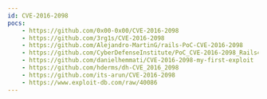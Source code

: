 ```yaml
---
id: CVE-2016-2098
pocs:
    - https://github.com/0x00-0x00/CVE-2016-2098
    - https://github.com/3rg1s/CVE-2016-2098
    - https://github.com/Alejandro-MartinG/rails-PoC-CVE-2016-2098
    - https://github.com/CyberDefenseInstitute/PoC_CVE-2016-2098_Rails42
    - https://github.com/danielhemmati/CVE-2016-2098-my-first-exploit
    - https://github.com/hderms/dh-CVE_2016_2098
    - https://github.com/its-arun/CVE-2016-2098
    - https://www.exploit-db.com/raw/40086
---
```

